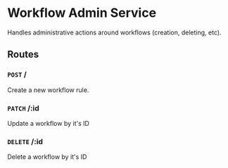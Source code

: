 # Workflow Admin Service
Handles administrative actions around workflows (creation, deleting, etc).

## Routes
### `POST` /
Create a new workflow rule.

### `PATCH` /:id
Update a workflow by it's ID

### `DELETE` /:id
Delete a workflow by it's ID
